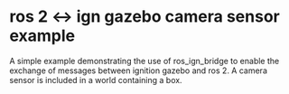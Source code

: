 # ros 2 <-> ign gazebo camera sensor example
A simple example demonstrating the use of ros_ign_bridge to enable the exchange of messages between ignition gazebo and ros 2. A camera sensor is included in a world containing a box.
